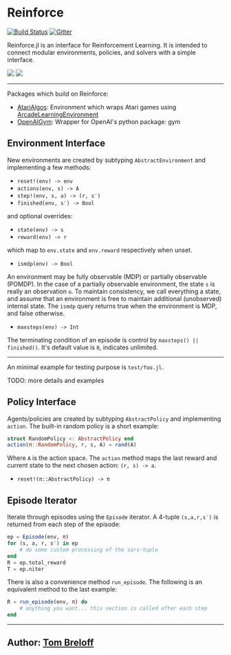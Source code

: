 # Reinforce

[![Build Status](https://travis-ci.org/JuliaML/Reinforce.jl.svg?branch=master)](https://travis-ci.org/JuliaML/Reinforce.jl)
[![Gitter](https://badges.gitter.im/reinforcejl/Lobby.svg)](https://gitter.im/reinforcejl/Lobby?utm_source=badge&utm_medium=badge&utm_campaign=pr-badge)

Reinforce.jl is an interface for Reinforcement Learning.  It is intended to connect modular environments, policies, and solvers with a simple interface.

![](https://cloud.githubusercontent.com/assets/933338/17670982/8923a2f6-62e2-11e6-943f-bd0a2a7b5c1f.gif)
![](https://cloud.githubusercontent.com/assets/933338/17703784/f3e18414-63a0-11e6-9f9e-f531278216f9.gif)

---

Packages which build on Reinforce:

- [AtariAlgos](https://github.com/JuliaML/AtariAlgos.jl): Environment which wraps Atari games using [ArcadeLearningEnvironment](https://github.com/nowozin/ArcadeLearningEnvironment.jl)
- [OpenAIGym](https://github.com/JuliaML/OpenAIGym.jl): Wrapper for OpenAI's python package: gym

## Environment Interface

New environments are created by subtyping `AbstractEnvironment` and implementing
a few methods:

- `reset!(env) -> env`
- `actions(env, s) -> A`
- `step!(env, s, a) -> (r, s′)`
- `finished(env, s′) -> Bool`

and optional overrides:

- `state(env) -> s`
- `reward(env) -> r`

which map to `env.state` and `env.reward` respectively when unset.

- `ismdp(env) -> Bool`

An environment may be fully observable (MDP) or partially observable (POMDP).
In the case of a partially observable environment, the state `s` is really
an observation `o`.  To maintain consistency, we call everything a state,
and assume that an environment is free to maintain additional (unobserved)
internal state.  The `ismdp` query returns true when the environment is MDP,
and false otherwise.

- `maxsteps(env) -> Int`

The terminating condition of an episode is control by
`maxsteps() || finished()`.
It's default value is `0`, indicates unlimited.

---

An minimal example for testing purpose is `test/foo.jl`.

TODO: more details and examples


## Policy Interface

Agents/policies are created by subtyping `AbstractPolicy` and implementing `action`.
The built-in random policy is a short example:

```julia
struct RandomPolicy <: AbstractPolicy end
action(π::RandomPolicy, r, s, A) = rand(A)
```
Where `A` is the action space.
The `action` method maps the last reward and current state to the next chosen action:
`(r, s) -> a`.

- `reset!(π::AbstractPolicy) -> π`


## Episode Iterator

Iterate through episodes using the `Episode` iterator.
A 4-tuple `(s,a,r,s′)` is returned from each step of the episode:

```julia
ep = Episode(env, π)
for (s, a, r, s′) in ep
    # do some custom processing of the sars-tuple
end
R = ep.total_reward
T = ep.niter
```

There is also a convenience method `run_episode`.
The following is an equivalent method to the last example:

```julia
R = run_episode(env, π) do
    # anything you want... this section is called after each step
end
```

---

## Author: [Tom Breloff](https://github.com/tbreloff)
